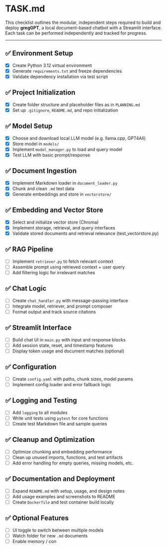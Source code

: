 # TASK.md

This checklist outlines the modular, independent steps required to build and deploy **gregGPT**, a local document-based chatbot with a Streamlit interface. Each task can be performed independently and tracked for progress.

---

## ✅ Environment Setup
- [x] Create Python 3.12 virtual environment
- [x] Generate `requirements.txt` and freeze dependencies
- [x] Validate dependency installation via test script

## ✅ Project Initialization
- [x] Create folder structure and placeholder files as in `PLANNING.md`
- [x] Set up `.gitignore`, `README.md`, and repo initialization

## ✅ Model Setup
- [x] Choose and download local LLM model (e.g. llama.cpp, GPT4All)
- [x] Store model in `models/`
- [x] Implement `model_manager.py` to load and query model
- [x] Test LLM with basic prompt/response

## ✅ Document Ingestion
- [x] Implement Markdown loader in `document_loader.py`
- [x] Chunk and clean `.md` text data
- [x] Generate embeddings and store in `vectorstore/`

## ✅ Embedding and Vector Store
- [x] Select and initialize vector store (Chroma)
- [x] Implement storage, retrieval, and query interfaces
- [x] Validate stored documents and retrieval relevance (test_vectorstore.py)

## ✅ RAG Pipeline
- [ ] Implement `retriever.py` to fetch relevant context
- [ ] Assemble prompt using retrieved context + user query
- [ ] Add filtering logic for irrelevant matches

## ✅ Chat Logic
- [ ] Create `chat_handler.py` with message-passing interface
- [ ] Integrate model, retriever, and prompt composer
- [ ] Format output and track source citations

## ✅ Streamlit Interface
- [ ] Build chat UI in `main.py` with input and response blocks
- [ ] Add session state, reset, and timestamp features
- [ ] Display token usage and document matches (optional)

## ✅ Configuration
- [ ] Create `config.yaml` with paths, chunk sizes, model params
- [ ] Implement config loader and error fallback logic

## ✅ Logging and Testing
- [ ] Add `logging` to all modules
- [ ] Write unit tests using `pytest` for core functions
- [ ] Create test Markdown file and sample queries

## ✅ Cleanup and Optimization
- [ ] Optimize chunking and embedding performance
- [ ] Clean up unused imports, functions, and test artifacts
- [ ] Add error handling for empty queries, missing models, etc.

## ✅ Documentation and Deployment
- [ ] Expand `README.md` with setup, usage, and design notes
- [ ] Add usage examples and screenshots to README
- [ ] Create `Dockerfile` and test container build locally

## ✅ Optional Features
- [ ] UI toggle to switch between multiple models
- [ ] Watch folder for new `.md` documents
- [ ] Enable memory / con
